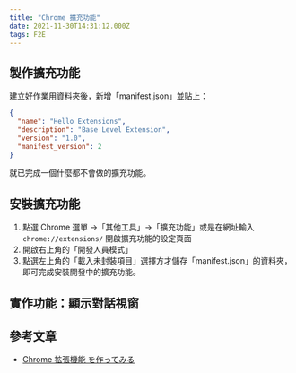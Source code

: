 ```yaml
---
title: "Chrome 擴充功能"
date: 2021-11-30T14:31:12.000Z
tags: F2E
---
```


## 製作擴充功能

建立好作業用資料夾後，新增「manifest.json」並貼上：

```json
{
  "name": "Hello Extensions",
  "description": "Base Level Extension",
  "version": "1.0",
  "manifest_version": 2
}
```

就已完成一個什麼都不會做的擴充功能。

## 安裝擴充功能

1. 點選 Chrome 選單 →「其他工具」→「擴充功能」或是在網址輸入 `chrome://extensions/` 開啟擴充功能的設定頁面
2. 開啟右上角的「開發人員模式」
3. 點選左上角的「載入未封裝項目」選擇方才儲存「manifest.json」的資料夾，即可完成安裝開發中的擴充功能。

## 實作功能：顯示對話視窗

## 參考文章

- [Chrome 拡張機能 を作ってみる](https://noitalog.tokyo/chrome-extensions/)
